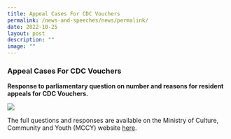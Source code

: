 ```yaml
---
title: Appeal Cases For CDC Vouchers
permalink: /news-and-speeches/news/permalink/
date: 2022-10-25
layout: post
description: ""
image: ""
---
```

### Appeal Cases For CDC Vouchers

**Response to parliamentary question on number and reasons for resident appeals for CDC Vouchers.**

![](/images/NewsRoom/Parliament%20House.jpg)

The full questions and responses are available on the Ministry of Culture, Community and Youth (MCCY) website [here](https://www.mccy.gov.sg/about-us/news-and-resources/parliamentary-matters/2022/Oct/Appeal-cases-for-CDC-vouchers).